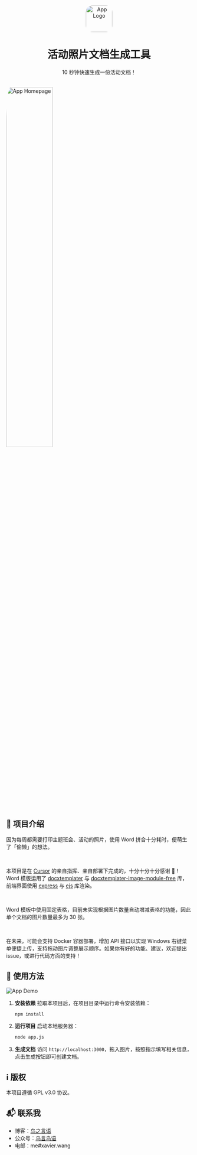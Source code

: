 <div align="center">
  <img src="README_FILES/Icon.jpg" style="width: 72px; height: auto; border-radius: 25%;" alt="App Logo">
  <h1>活动照片文档生成工具</h1>
  <p>10 秒钟快速生成一份活动文档！</p>
</div>
<br />

<img src="README_Files/Homepage.jpg" style="width: 50%; height: auto; border-radius: 5%;" alt="App Homepage">

## :star2: 项目介绍

因为每周都需要打印主题班会、活动的照片，使用 Word 拼合十分耗时，便萌生了「偷懒」的想法。

<br />

本项目是在 [Cursor](https://www.cursor.com/) 的亲自指挥、亲自部署下完成的，十分十分十分感谢 🙏！Word 模版运用了 [docxtemplater](https://www.npmjs.com/package/docxtemplater) 与 [docxtemplater-image-module-free](https://www.npmjs.com/package/docxtemplater-image-module-free) 库，前端界面使用 [express](https://www.npmjs.com/package/express) 与 [ejs](https://www.npmjs.com/package/ejs) 库渲染。

<br />

Word 模板中使用固定表格，目前未实现根据图片数量自动增减表格的功能，因此单个文档的图片数量最多为 30 张。

<br />

在未来，可能会支持 Docker 容器部署，增加 API 接口以实现 Windows 右键菜单便捷上传，支持拖动图片调整展示顺序。如果你有好的功能、建议，欢迎提出 issue，或进行代码方面的支持！

## :eyes: 使用方法

<img src="README_Files/Demo.gif" style="border-radius: 5%;" alt="App Demo">

1. **安装依赖**
   拉取本项目后，在项目目录中运行命令安装依赖：
   ```bash
   npm install
   ```
2. **运行项目**
   启动本地服务器：
   ```bash
   node app.js
   ```
3. **生成文档**
   访问 `http://localhost:3000`，拖入图片，按照指示填写相关信息，点击生成按钮即可创建文档。

## :information_source: 版权

本项目遵循 GPL v3.0 协议。

## :mailbox_with_mail: 联系我

- 博客：[鸟之言语](https://xavier.wang/)
- 公众号：[鸟言鸟语](http://weixin.qq.com/r/mp/SyhTV57E11arKdo0b33P)
- 电邮：me#xavier.wang
